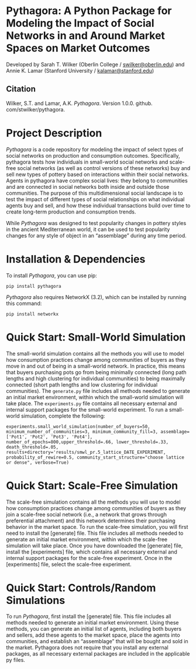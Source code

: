 
# Pythagora: A Python Package for Modeling the Impact of Social Networks in and Around Market Spaces on Market Outcomes
Developed by Sarah T. Wilker (Oberlin College / swilker@oberlin.edu) and Annie K. Lamar (Stanford University / kalamar@stanford.edu)

## Citation

Wilker, S.T. and Lamar, A.K. _Pythagora_. Version 1.0.0. github.
com/stwilker/pythagora. 


# Project Description
_Pythagora_ is a code repository for modeling the impact of select types of social networks on production and consumption outcomes. Specifically, pythagora tests how individuals in small-world social networks and scale-free social networks (as well as control versions of these networks) buy and sell new types of pottery based on interactions within their social networks. Agents in pythagora have complex social lives: they belong to communities and are connected in social networks both inside and outside those communities. The purpose of this multidimensional social landscape is to test the impact of different types of social relationships on what individual agents buy and sell, and how these individual transactions build over time to create long-term production and consumption trends. 

While _Pythagora_ was designed to test popularity changes in pottery styles in the ancient Mediterranean world, it 
can be used to test popularity changes for any style of object in an “assemblage” during any time period.  

# Installation & Dependencies

To install _Pythagora_, you can use pip:

`pip install pythagora`

_Pythagora_ also requires NetworkX (3.2), which can be installed by running this command:

`pip install networkx`

# Quick Start: Small-World Simulation
The small-world simulation contains all the methods you will use to model how consumption practices change among 
communities of buyers  as they move in and out of being in a small-world network. 
In practice, this means that buyers purchasing pots go from being minimally connected 
(long path lengths and high clustering for individual communities) to being maximally connected 
(short path lengths and low clustering for individual communities). The `generate.py` file includes all methods 
needed to generate an initial market environment, within which the small-world simulation will take place. 
The `experiments.py` file contains all necessary external and internal support packages for the 
small-world experiment. To run a small-world simulation, complete the following:

`experiments.small_world_simulation(number_of_buyers=50, minimum_number_of_communities=3, minimum_community_fill=3, assemblage=['Pot1', 'Pot2', 'Pot3', 'Pot4'], number_of_epochs=800,upper_threshold=.66, lower_threshold=.33, death_threshold=.05, results+directory='results/smwl_pr.5_lattice_DATE_EXPERIMENT, probability_of_rewire=0.5, community_start_structure="choose lattice or dense", verbose=True)`

# Quick Start: Scale-Free Simulation
The scale-free simulation contains all the methods you will use to model how consumption practices change among communities of buyers  as they join a scale-free social network (i.e., a network that grows through preferential attachment) and this network determines their purchasing behavior in the market space. To run the scale-free simulation, you will first need to install the [generate] file. This file includes all methods needed to generate an initial market environment, within which the scale-free simulation will take place. Once you have downloaded the [generate] file, install the [experiments] file,  which contains all necessary external and internal support packages for the scale-free experiment. Once in the [experiments] file, select the scale-free experiment. 


# Quick Start: Controls/Random Simulations

To run _Pythagora_, first install the [generate] file. This file includes all methods needed to generate an initial 
market environment. Using these methods, you can generate an initial list of agents, including both buyers and sellers, add these agents to the market space, place the agents into communities, and establish an “assemblage” that will be bought and sold in the market. Pythagora does not require that you install any external packages, as all necessary external packages are included in the applicable py files. 
